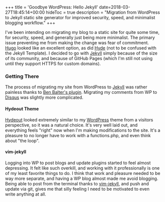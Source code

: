 +++
title = 'Goodbye WordPress: Hello Jekyll'
date=2018-03-27T18:45:14+00:00
hideToc = true
description = "Migration from WordPress to Jekyll static site generator for improved security, speed, and minimalist blogging workflow."
+++

I've been intending on migrating my blog to a static site for quite some time, for security, speed, and generally just being more minimalist. The primary issue preventing me from making the change was fear of commitment. [Hugo](https://gohugo.io/) looked like an excellent option, as did [Hyde](https://hyde.github.io/) (not to be confused with the Jekyll Template). I decided to go with [Jekyll](https://jekyllrb.com/) simply because of the size of its community, and because of GitHub Pages (which I'm still not using until they support HTTPS for custom domains).

### Getting There
The process of migrating my site from WordPress to [Jekyll](https://jekyllrb.com/) was rather painless thanks to [Ben Balter's plugin](https://github.com/benbalter/wordpress-to-jekyll-exporter). Migrating my comments from WP to [Disqus](https://disqus.com/) was slightly more complicated.


#### Hydeout Theme
[Hydeout](https://github.com/fongandrew/hydeout) looked extremely similar to my [WordPress](https://wordpress.org) theme from a visitors perspective, so it was a natural choice. It's very well laid out, and everything feels "right" now when I'm making modifications to the site. It's a pleasure to no longer have to work with a functions.php, and even think about "the loop".

#### vim-jekyll
Logging into WP to post blogs and update plugins started to feel almost depressing. It felt like such overkill, and working with it professionally is one of my least favorite things to do. I think that work and pleasure needed to be way more separate, and having a WP blog almost made me avoid blogging. Being able to post from the terminal thanks to [vim-jekyll](https://github.com/VundleVim/Vundle.vim), and push and update via git, gives me that silly feeling I need to be motivated to even write anything at all.